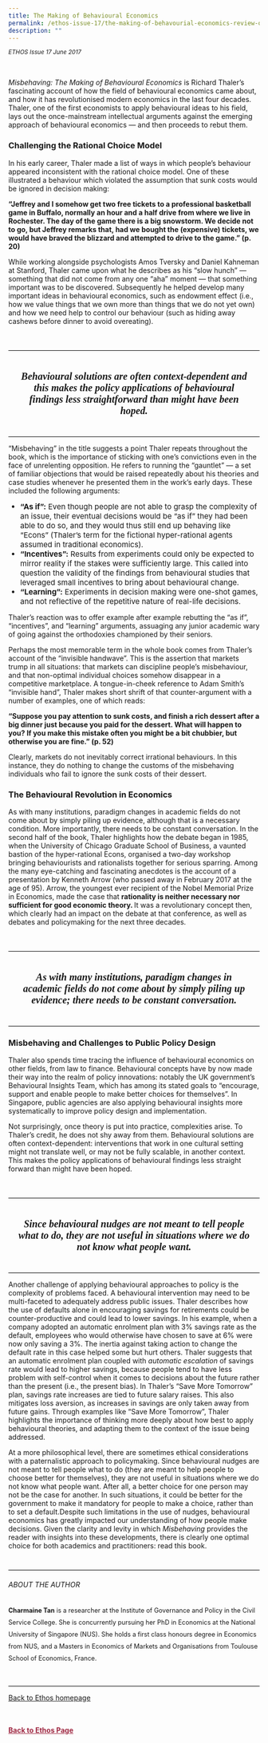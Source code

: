 ```yaml
---
title: The Making of Behavioural Economics
permalink: /ethos-issue-17/the-making-of-behavourial-economics-review-of-misbehaving-by-richard-thaler/
description: ""
---
```

<style>

.back a
{
	color: #9f2943;
	font-weight: bold;
}

#banner img
{
	width:100%;
}
	
.author
{
border-bottom: 1px solid black;
margin-top:40px;
padding-bottom:30px;
border-top: 1px solid black;	

}

.author p {
	font-size: 0.9em;
	line-height:24px !important;
	}	

.break
{
   border-top: 1px solid  black;
   border-bottom: 1px solid black;
	 padding:20px;
	text-align:center;
	margin-top:50px;
}
	
.break1
{
font-family: Georgia;
	font-size:20px;
	font-style: italic;
	font-weight: bold;
}

.boxheader {
	color: white !important;
	}	

.containerbox {
	background-color: #B7C9E2;
	border-radius: 10px;
	padding: 5%;
	margin-top: 5%;
	
	}	

li {
	font-size: 15px !important;
	
	}	

</style>

<em><small>ETHOS Issue 17 June 2017</small></em>


  
<p>&nbsp;</p>  
  
<p><em>Misbehaving: The Making of Behavioural Economics</em> is Richard Thaler’s fascinating account of how the field of behavioural economics came about, and how it has revolutionised modern economics in the last four decades. Thaler, one of the first economists to apply behavioural ideas to his field, lays out the once-mainstream intellectual arguments against the emerging approach of behavioural economics — and then proceeds to rebut them.</p>  
  
<h3>Challenging the Rational Choice Model </h3>  
  
<p>In his early career, Thaler made a list of ways in which people’s behaviour appeared inconsistent with the rational choice model. One of these illustrated a behaviour which violated the assumption that sunk costs would be ignored in decision making: </p>  
  
<p><strong>“Jeffrey and I somehow get two free tickets to a professional basketball game in Buffalo, normally an hour and a half drive from where we live in Rochester. The day of the game there is a big snowstorm. We decide not to go, but Jeffrey remarks that, had we bought the (expensive) tickets, we would have braved the blizzard and attempted to drive to the game.” (p. 20)</strong></p>  
  
<p>While working alongside psychologists Amos Tversky and Daniel Kahneman at Stanford, Thaler came upon what he describes as his “slow hunch” — something that did not come from any one “aha” moment — that something important was to be discovered. Subsequently he helped develop many important ideas in behavioural economics, such as endowment effect (i.e., how we value things that we own more than things that we do not yet own) and how we need help to control our behaviour (such as hiding away cashews before dinner to avoid overeating).</p>  
  
<div class="break">  
  
<p class="break1">  
Behavioural solutions are often  
context-dependent and this makes  
the policy applications of behavioural  
findings less straightforward than might  
have been hoped.  
</p>  
  
</div>  
  
<p>“Misbehaving” in the title suggests a point Thaler repeats throughout the book, which is the importance of sticking with one’s convictions even in the face of unrelenting opposition. He refers to running the “gauntlet” — a set of familiar objections that would be raised repeatedly about his theories and case studies whenever he presented them in the work’s early days. These included the following arguments:</p>  
  
<ul>  
<li><strong>“As if”:</strong> Even though people are not able to grasp the complexity of an issue, their eventual decisions would be “as if” they had been able to do so, and they would thus still end up behaving like “Econs” (Thaler’s term for the fictional hyper-rational agents assumed in traditional economics). </li>  
<li><strong>“Incentives”:</strong> Results from experiments could only be expected to mirror reality if the stakes were sufficiently large. This called into question the validity of the findings from behavioural studies that leveraged small incentives to bring about behavioural change. </li>  
<li><strong>“Learning”:</strong> Experiments in decision making were one-shot games, and not reflective of the repetitive nature of real-life decisions. </li>  
</ul>  
  
<p>Thaler’s reaction was to offer example after example rebutting the “as if”, “incentives”, and “learning” arguments, assuaging any junior academic wary of going against the orthodoxies championed by their seniors. </p>  
  
<p>Perhaps the most memorable term in the whole book comes from Thaler’s account of the “invisible handwave”. This is the assertion that markets trump in all situations: that markets can discipline people’s misbehaviour, and that non-optimal individual choices somehow disappear in a competitive marketplace. A tongue-in-cheek reference to Adam Smith’s “invisible hand”, Thaler makes short shrift of that counter-argument with a number of examples, one of which reads:</p>  
  
<p><strong>“Suppose you pay attention to sunk costs, and finish a rich dessert after a big dinner just because you paid for the dessert. What will happen to you? If you make this mistake often you might be a bit chubbier, but otherwise you are fine.” (p. 52)</strong></p>  
  
<p>Clearly, markets do not inevitably correct irrational behaviours. In this instance, they do nothing to change the customs of the misbehaving individuals who fail to ignore the sunk costs of their dessert.</p>  
  
<h3>The Behavioural Revolution in Economics</h3>  
  
<p>As with many institutions, paradigm changes in academic fields do not come about by simply piling up evidence, although that is a necessary condition. More importantly, there needs to be constant conversation. In the second half of the book, Thaler highlights how the debate began in 1985, when the University of Chicago Graduate School of Business, a vaunted bastion of the hyper-rational Econs, organised a two-day workshop bringing behaviourists and rationalists together for serious sparring. Among the many eye-catching and fascinating anecdotes is the account of a presentation by Kenneth Arrow (who passed away in February 2017 at the age of 95). Arrow, the youngest ever recipient of the Nobel Memorial Prize in Economics, made the case that <strong>rationality is neither necessary nor sufficient for good economic theory. </strong>It was a revolutionary concept then, which clearly had an impact on the debate at that conference, as well as debates and policymaking for the next three decades.</p>  
  
<div class="break">  
  
<p class="break1">  
As with many institutions, paradigm  
changes in academic fields do not come  
about by simply piling up evidence; there  
needs to be constant conversation.  
</p>  
  
</div>  
  
<h3>Misbehaving and Challenges to Public Policy Design </h3>  
  
<p>Thaler also spends time tracing the influence of behavioural economics on other fields, from law to finance. Behavioural concepts have by now made their way into the realm of policy innovations: notably the UK government’s Behavioural Insights Team, which has among its stated goals to “encourage, support and enable people to make better choices for themselves”. In Singapore, public agencies are also applying behavioural insights more systematically to improve policy design and implementation. </p>  
  
<p>Not surprisingly, once theory is put into practice, complexities arise. To Thaler’s credit, he does not shy away from them. Behavioural solutions are often context-dependent: interventions that work in one cultural setting might not translate well, or may not be fully scalable, in another context. This makes the policy applications of behavioural findings less straight forward than might have been hoped.</p>  
  
<div class="break">  
  
<p class="break1">  
Since behavioural nudges are not meant  
to tell people what to do, they are not  
useful in situations where we do not know  
what people want.  
</p>  
  
</div>  
  
<p>Another challenge of applying behavioural approaches to policy is the complexity of problems faced. A behavioural intervention may need to be multi-faceted to adequately address public issues. Thaler describes how the use of defaults alone in encouraging savings for retirements could be counter-productive and could lead to lower savings. In his example, when a company adopted an automatic enrolment plan with 3% savings rate as the default, employees who would otherwise have chosen to save at 6% were now only saving a 3%. The inertia against taking action to change the default rate in this case helped some but hurt others. Thaler suggests that an automatic enrolment plan coupled with <em>automatic escalation</em> of savings rate would lead to higher savings, because people tend to have less problem with self-control when it comes to decisions about the future rather than the present (i.e., the present bias). In Thaler’s “Save More Tomorrow” plan, savings rate increases are tied to future salary raises. This also mitigates loss aversion, as increases in savings are only taken away from future gains. Through examples like “Save More Tomorrow”, Thaler highlights the importance of thinking more deeply about how best to apply behavioural theories, and adapting them to the context of the issue being addressed. </p>  
  
<p>At a more philosophical level, there are sometimes ethical considerations with a paternalistic approach to policymaking. Since behavioural nudges are not meant to tell people what to do (they are meant to help people to choose better for themselves), they are not useful in situations where we do not know what people want. After all, a better choice for one person may not be the case for another. In such situations, it could be better for the government to make it mandatory for people to make a choice, rather than to set a default.Despite such limitations in the use of nudges, behavioural economics has greatly impacted our understanding of how people make decisions. Given the clarity and levity in which <em>Misbehaving </em>provides the reader with insights into these developments, there is clearly one optimal choice for both academics and practitioners: read this book.</p>  
  
<div class="author">  
  
<h6>ABOUT THE AUTHOR</h6>  
  

<p class="small-text"><strong>Charmaine Tan</strong> is a researcher at the Institute of Governance and Policy in the Civil Service College. She is concurrently pursuing her PhD in Economics at the National University of Singapore (NUS). She holds a first class honours degree in Economics from NUS, and a Masters in Economics of Markets and Organisations from Toulouse School of Economics, France.</p>  

  
  
</div>  
  
<p><a href="../../ethos.html">Back to Ethos homepage</a></p>



<br>
<br>	
<div class="back">
<a href="/ethos/">Back to Ethos Page</a>	
</div>